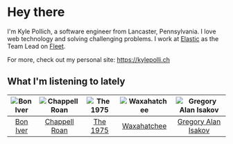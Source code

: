 # Hey there


I'm Kyle Pollich, a software engineer from Lancaster, Pennsylvania. I love web technology and solving challenging problems.
I work at [Elastic](https://www.elastic.co/) as the Team Lead on [Fleet](https://www.elastic.co/guide/en/fleet/current/fleet-overview.html).

For more, check out my personal site: https://kylepolli.ch

## What I'm listening to lately

<!-- begin artists -->
  |![Bon Iver](https://i.scdn.co/image/ab6761610000f1781a0c1f04c95539fd55ef0ebb)|![Chappell Roan](https://i.scdn.co/image/ab6761610000f178cde5a0d57c1b79de5fce6bee)|![The 1975](https://i.scdn.co/image/ab6761610000f1780c6e752cbb1e6d1416970f5a)|![Waxahatchee](https://i.scdn.co/image/ab6761610000f178909fb4e2a0d9c0f880174263)|![Gregory Alan Isakov](https://i.scdn.co/image/ab6761610000f1784528d0f9bb51b241561a16f3)|
  |:---:|:---:|:---:|:---:|:---:|
  |[Bon Iver](https://open.spotify.com/artist/4LEiUm1SRbFMgfqnQTwUbQ)|[Chappell Roan](https://open.spotify.com/artist/7GlBOeep6PqTfFi59PTUUN)|[The 1975](https://open.spotify.com/artist/3mIj9lX2MWuHmhNCA7LSCW)|[Waxahatchee](https://open.spotify.com/artist/5IWCU0V9evBlW4gIeGY4zF)|[Gregory Alan Isakov](https://open.spotify.com/artist/5sXaGoRLSpd7VeyZrLkKwt)|
<!-- end artists -->
